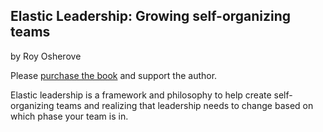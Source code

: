 ## Elastic Leadership: Growing self-organizing teams

by Roy Osherove


Please [purchase the book](https://www.amazon.com/Elastic-Leadership-Growing-self-organizing-teams/dp/1617293083) and support the author.

Elastic leadership is a framework and philosophy to help create self-organizing teams and realizing that leadership needs to change based on which phase your team is in.

